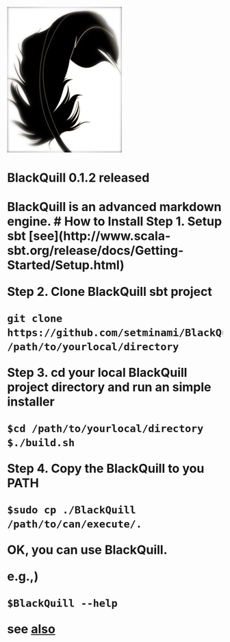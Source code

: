 ![BlackQuill](./BlackQuill.png)
<h1>BlackQuill 0.1.2 released</h>
<br />
<br />
BlackQuill is an advanced markdown engine.
# How to Install
Step 1. Setup sbt [see](http://www.scala-sbt.org/release/docs/Getting-Started/Setup.html)

Step 2. Clone BlackQuill sbt project

    git clone https://github.com/setminami/BlackQuill.git /path/to/yourlocal/directory

Step 3. cd your local BlackQuill project directory and run an simple installer

    $cd /path/to/yourlocal/directory
    $./build.sh

Step 4. Copy the BlackQuill to you PATH

    $sudo cp ./BlackQuill /path/to/can/execute/.

OK, you can use BlackQuill.

e.g.,)

    $BlackQuill --help


see [also](http://www.setminami.net/BlackQuill)